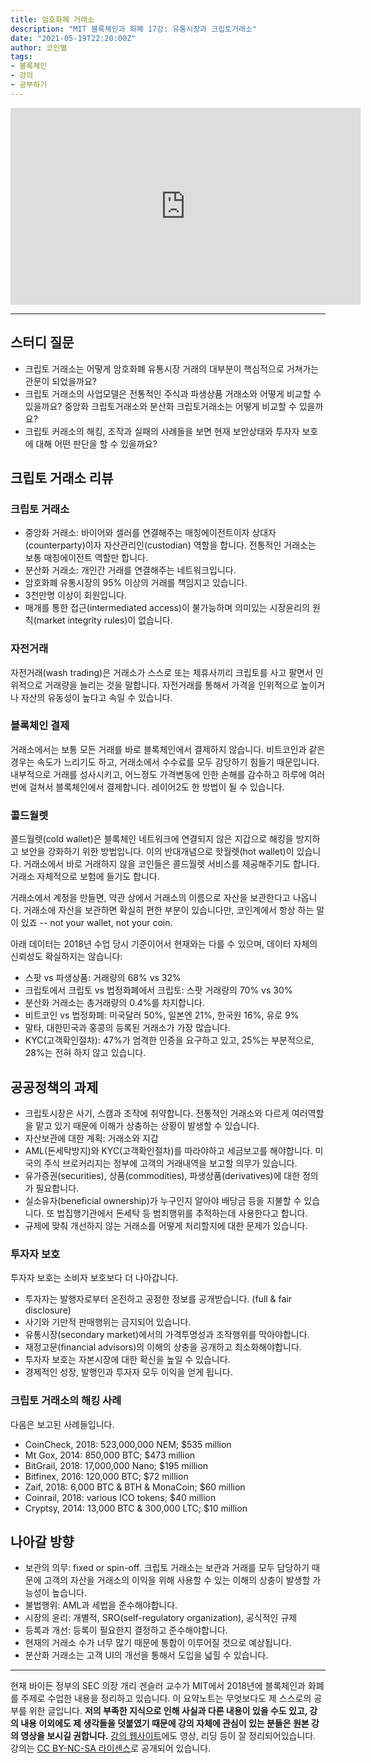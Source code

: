 ```yaml
---
title: 암호화폐 거래소
description: "MIT 블록체인과 화폐 17강: 유통시장과 크립토거래소"
date: "2021-05-19T22:20:00Z"
author: 코인별
tags: 
- 블록체인
- 강의
- 공부하기
---
```


<iframe width="560" height="315" src="https://www.youtube.com/embed/KHBi3n0hUSU" title="YouTube video player" frameborder="0" allow="accelerometer; autoplay; clipboard-write; encrypted-media; gyroscope; picture-in-picture" allowfullscreen></iframe>

---

## 스터디 질문
- 크립토 거래소는 어떻게 암호화폐 유통시장 거래의 대부분이 핵심적으로 거쳐가는 관문이 되었을까요?
- 크립토 거래소의 사업모델은 전통적인 주식과 파생상품 거래소와 어떻게 비교할 수 있을까요? 중앙화 크립토거래소와 분산화 크립토거래소는 어떻게 비교할 수 있을까요?
- 크립토 커래소의 해킹, 조작과 실패의 사례들을 보면 현재 보안상태와 투자자 보호에 대해 어떤 판단을 할 수 있을까요? 

## 크립토 거래소 리뷰

### 크립토 거래소
- 중앙화 거래소: 바이어와 셀러를 연결해주는 매칭에이전트이자 상대자(counterparty)이자 자산관리인(custodian) 역할을 합니다. 전통적인 거래소는 보통 매칭에이전트 역할만 합니다.
- 분산화 거래소: 개인간 거래를 연결해주는 네트워크입니다.
- 암호화폐 유통시장의 95% 이상의 거래를 책임지고 있습니다.
- 3천만명 이상이 회원입니다.
- 매개를 통한 접근(intermediated access)이 불가능하며 의미있는 시장윤리의 원칙(market integrity rules)이 없습니다.

### 자전거래
자전거래(wash trading)은 거래소가 스스로 또는 제휴사끼리 크립토를 사고 팔면서 인위적으로 거래량을 늘리는 것을 말합니다. 자전거래를 통해서 가격을 인위적으로 높이거나 자산의 유동성이 높다고 속일 수 있습니다.

### 블록체인 결제
거래소에서는 보통 모든 거래를 바로 블록체인에서 결제하지 않습니다. 비트코인과 같은 경우는 속도가 느리기도 하고, 거래소에서 수수료를 모두 감당하기 힘들기 때문입니다. 내부적으로 거래를 성사시키고, 어느정도 가격변동에 인한 손해를 감수하고 하루에 여러번에 걸쳐서 블록체인에서 결제합니다. 레이어2도 한 방법이 될 수 있습니다.

### 콜드월렛
콜드월렛(cold wallet)은 블록체인 네트워크에 연결되지 않은 지갑으로 해킹을 방지하고 보안을 강화하기 위한 방법입니다. 이의 반대개념으로 핫월렛(hot wallet)이 있습니다. 거래소에서 바로 거래하지 않을 코인들은 콜드월렛 서비스를 제공해주기도 합니다. 거래소 자체적으로 보험에 들기도 합니다.

거래소에서 계정을 만들면, 약관 상에서 거래소의 이름으로 자산을 보관한다고 나옵니다. 거래소에 자산을 보관하면 확실히 편한 부분이 있습니다만, 코인계에서 항상 하는 말이 있죠 -- not your wallet, not your coin.

아래 데이터는 2018년 수업 당시 기준이어서 현재와는 다를 수 있으며, 데이터 자체의 신뢰성도 확실하지는 않습니다:
- 스팟 vs 파생상품: 거래량의 68% vs 32%
- 크립토에서 크립토 vs 법정화폐에서 크립토: 스팟 거래량의 70% vs 30%
- 분산화 거래소는 총거래량의 0.4%를 차지합니다.
- 비트코인 vs 법정화폐: 미국달러 50%, 일본엔 21%, 한국원 16%, 유로 9%
- 말타, 대한민국과 홍콩의 등록된 거래소가 가장 많습니다.
- KYC(고객확인절차): 47%가 엄격한 인증을 요구하고 있고, 25%는 부분적으로, 28%는 전혀 하지 않고 있습니다.

## 공공정책의 과제
- 크립토시장은 사기, 스캠과 조작에 취약합니다. 전통적인 거래소와 다르게 여러역할을 맡고 있기 때문에 이해가 상충하는 상황이 발생할 수 있습니다.
- 자산보관에 대한 계획: 거래소와 지갑
- AML(돈세탁방지)와 KYC(고객확인절차)를 따라야하고 세금보고를 해야합니다. 미국의 주식 브로커리지는 정부에 고객의 거래내역을 보고할 의무가 있습니다.
- 유가증권(securities), 상품(commodities), 파생상품(derivatives)에 대한 정의가 필요합니다.
- 실소유자(beneficial ownership)가 누구인지 알아야 배당금 등을 지불할 수 있습니다. 또 법집행기관에서 돈세탁 등 범죄행위를 추적하는데 사용한다고 합니다.
- 규제에 맞춰 개선하지 않는 거래소를 어떻게 처리할지에 대한 문제가 있습니다.

### 투자자 보호
투자자 보호는 소비자 보호보다 더 나아갑니다.
- 투자자는 발행자로부터 온전하고 공정한 정보를 공개받습니다. (full & fair disclosure)
- 사기와 기만적 판매행위는 금지되어 있습니다.
- 유통시장(secondary market)에서의 가격투명성과 조작행위를 막아야합니다.
- 재정고문(financial advisors)의 이해의 상충을 공개하고 최소화해야합니다.
- 투자자 보호는 자본시장에 대한 확신을 높일 수 있습니다.
- 경제적인 성장, 발행인과 투자자 모두 이익을 얻게 됩니다.

### 크립토 거래소의 해킹 사례
다음은 보고된 사례들입니다.
- CoinCheck, 2018: 523,000,000 NEM; $535 million
- Mt Gox, 2014: 850,000 BTC; $473 million
- BitGrail, 2018: 17,000,000 Nano; $195 million
- Bitfinex, 2016: 120,000 BTC; $72 million
- Zaif, 2018: 6,000 BTC & BTH & MonaCoin; $60 million
- Coinrail, 2018: various ICO tokens; $40 million
- Cryptsy, 2014: 13,000 BTC & 300,000 LTC; $10 million

## 나아갈 방향
- 보관의 의무: fixed or spin-off. 크립토 거래소는 보관과 거래를 모두 담당하기 때문에 고객의 자산을 거래소의 이익을 위해 사용할 수 있는 이해의 상충이 발생할 가능성이 높습니다.
- 불법행위: AML과 세법을 준수해야합니다.
- 시장의 윤리: 개별적, SRO(self-regulatory organization), 공식적인 규제
- 등록과 개선: 등록이 필요한지 결정하고 준수해야합니다.
- 현재의 거래소 수가 너무 많기 때문에 통합이 이루어질 것으로 예상됩니다.
- 분산화 거래소는 고객 UI의 개선을 통해서 도입을 넓힐 수 있습니다.

---
현재 바이든 정부의 SEC 의장 개리 겐슬러 교수가 MIT에서 2018년에 블록체인과 화폐를 주제로 수업한 내용을 정리하고 있습니다. 이 요약노트는 무엇보다도 제 스스로의 공부를 위한 글입니다. **저의 부족한 지식으로 인해 사실과 다른 내용이 있을 수도 있고, 강의 내용 이외에도 제 생각들을 덧붙였기 때문에 강의 자체에 관심이 있는 분들은 원본 강의 영상을 보시길 권합니다.** [강의 웹사이트](https://ocw.mit.edu/courses/sloan-school-of-management/15-s12-blockchain-and-money-fall-2018/video-lectures/)에도 영상, 리딩 등이 잘 정리되어있습니다. 강의는 [CC BY-NC-SA 라이센스](https://creativecommons.org/licenses/by-nc-sa/4.0/)로 공개되어 있습니다.